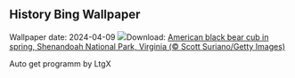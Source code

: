 ## History Bing Wallpaper
Wallpaper date: 2024-04-09
![](https://www.bing.com/th?id=OHR.SpringCub_EN-IN5365120354_UHD.jpg&w=1000)Download: [American black bear cub in spring, Shenandoah National Park, Virginia (© Scott Suriano/Getty Images)](https://www.bing.com/th?id=OHR.SpringCub_EN-IN5365120354_UHD.jpg)

Auto get programm by LtgX
